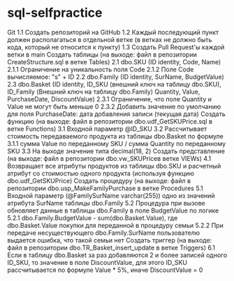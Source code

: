 # sql-selfpractice

Git
1.1 Cоздать репозиторий на GitHub
1.2 Каждый последующий пункт должен располагаться в отдельной ветке (в ветках не должно быть кода, который не относится к пункту)
1.3 Создать Pull Request'ы каждой ветки в main
Создать таблицы (на выходе: файл в репозитории CreateStructure.sql в ветке Tables)
2.1 dbo.SKU (ID identity, Code, Name)
   2.1.1 Ограничение на уникальность поля Code
   2.1.2 Поле Code вычисляемое: "s" + ID
2.2 dbo.Family (ID identity, SurName, BudgetValue)
2.3 dbo.Basket (ID identity, ID_SKU (внешний ключ на таблицу dbo.SKU), ID_Family (Внешний ключ на таблицу dbo.Family) Quantity, Value, PurchaseDate, DiscountValue)
   2.3.1 Ограничение, что поле Quantity и Value не могут быть меньше 0
  2.3.2 Добавить значение по умолчанию для поля PurchaseDate: дата добавления записи (текущая дата)
Создать функцию (на выходе: файл в репозитории dbo.udf_GetSKUPrice.sql в ветке Functions)
3.1 Входной параметр @ID_SKU
3.2 Рассчитывает стоимость передаваемого продукта из таблицы dbo.Basket по формуле
   3.1.1 сумма Value по переданному SKU / сумма Quantity по переданному SKU
3.3 На выходе значение типа decimal(18, 2)
Создать представление (на выходе: файл в репозитории dbo.vw_SKUPriceв ветке VIEWs)
4.1 Возвращает все атрибуты продуктов из таблицы dbo.SKU и расчетный атрибут со стоимостью одного продукта (используя функцию dbo.udf_GetSKUPrice)
Создать процедуру (на выходе: файл в репозитории dbo.usp_MakeFamilyPurchase в ветке Procedures
5.1 Входной параметр (@FamilySurName varchar(255)) одно из значений атрибута SurName таблицы dbo.Family
5.2 Процедура при вызове обновляет данные в таблицы dbo.Family в поле BudgetValue по логике
   5.2.1 dbo.Family.BudgetValue - sum(dbo.Basket.Value), где dbo.Basket.Value покупки для переданной в процедуру семьи
   5.2.2 При передаче несуществующего dbo.Family.SurName пользователю выдается ошибка, что такой семьи нет
Создать триггер (на выходе: файл в репозитории dbo.TR_Basket_insert_update в ветке Triggers)
6.1 Если в таблицу dbo.Basket за раз добавляются 2 и более записей одного ID_SKU, то значение в поле DiscountValue, для этого ID_SKU рассчитывается по формуле Value * 5%, иначе DiscountValue = 0
